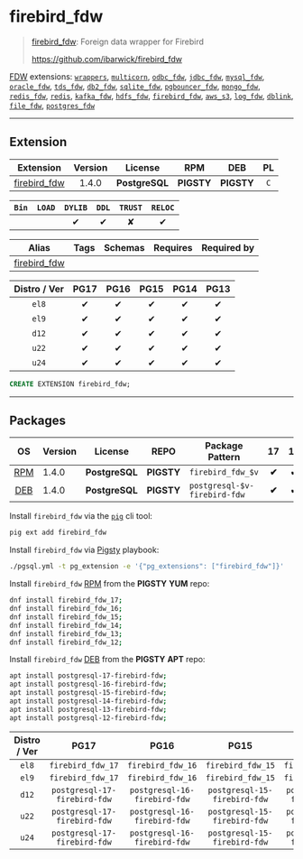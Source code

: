 # firebird_fdw


> [firebird_fdw](https://github.com/ibarwick/firebird_fdw): Foreign data wrapper for Firebird
>
> https://github.com/ibarwick/firebird_fdw





[FDW](/fdw) extensions: [`wrappers`](/wrappers), [`multicorn`](/multicorn), [`odbc_fdw`](/odbc_fdw), [`jdbc_fdw`](/jdbc_fdw), [`mysql_fdw`](/mysql_fdw), [`oracle_fdw`](/oracle_fdw), [`tds_fdw`](/tds_fdw), [`db2_fdw`](/db2_fdw), [`sqlite_fdw`](/sqlite_fdw), [`pgbouncer_fdw`](/pgbouncer_fdw), [`mongo_fdw`](/mongo_fdw), [`redis_fdw`](/redis_fdw), [`redis`](/redis), [`kafka_fdw`](/kafka_fdw), [`hdfs_fdw`](/hdfs_fdw), [`firebird_fdw`](/firebird_fdw), [`aws_s3`](/aws_s3), [`log_fdw`](/log_fdw), [`dblink`](/dblink), [`file_fdw`](/file_fdw), [`postgres_fdw`](/postgres_fdw)


-------
## Extension


| Extension | Version | License | RPM | DEB | PL |
|-----------|:-------:|:-------:|:---:|:---:|:--:|
| [firebird_fdw](https://github.com/ibarwick/firebird_fdw) | 1.4.0 | **<span class="tcblue">PostgreSQL</span>** | **<span class="tcwarn">PIGSTY</span>** | **<span class="tcwarn">PIGSTY</span>** | `C` |



| `Bin` | `LOAD` | `DYLIB` | `DDL` | `TRUST` | `RELOC` |
|:-----:|:------:|:-------:|:-----:|:-------:|:-------:|
|  |  | <span class="tcblue">✔</span> | <span class="tcblue">✔</span> | <span class="tcwarn">✘</span> | <span class="tcblue">✔</span> |



| Alias | Tags | Schemas | Requires | Required by |
|-------|------|---------|----------|-------------|
| [firebird_fdw](/firebird_fdw) |  |  |  |  |



| Distro / Ver | PG17 | PG16 | PG15 | PG14 | PG13 |
|:------------:|:----:|:----:|:----:|:----:|:----:|
| `el8` | <span class="tcblue">✔</span> | <span class="tcblue">✔</span> | <span class="tcblue">✔</span> | <span class="tcblue">✔</span> | <span class="tcblue">✔</span> |
| `el9` | <span class="tcblue">✔</span> | <span class="tcblue">✔</span> | <span class="tcblue">✔</span> | <span class="tcblue">✔</span> | <span class="tcblue">✔</span> |
| `d12` | <span class="tcblue">✔</span> | <span class="tcblue">✔</span> | <span class="tcblue">✔</span> | <span class="tcblue">✔</span> | <span class="tcblue">✔</span> |
| `u22` | <span class="tcblue">✔</span> | <span class="tcblue">✔</span> | <span class="tcblue">✔</span> | <span class="tcblue">✔</span> | <span class="tcblue">✔</span> |
| `u24` | <span class="tcblue">✔</span> | <span class="tcblue">✔</span> | <span class="tcblue">✔</span> | <span class="tcblue">✔</span> | <span class="tcblue">✔</span> |





```sql
CREATE EXTENSION firebird_fdw;
```

-----------


## Packages


| OS | Version | License | REPO | Package Pattern | 17 | 16 | 15 | 14 | 13 | Dependency |
|:--:|---------|:-------:|:----:|-----------------|:--:|:--:|:--:|:--:|:--:|------------|
| [RPM](/rpm) | 1.4.0 | **<span class="tcblue">PostgreSQL</span>** | **<span class="tcwarn">PIGSTY</span>** | `firebird_fdw_$v` | **<span class="tcwarn">✔</span>** | **<span class="tcwarn">✔</span>** | **<span class="tcwarn">✔</span>** | **<span class="tcwarn">✔</span>** | **<span class="tcwarn">✔</span>** | `libfq` |
| [DEB](/deb) | 1.4.0 | **<span class="tcblue">PostgreSQL</span>** | **<span class="tcwarn">PIGSTY</span>** | `postgresql-$v-firebird-fdw` | **<span class="tcwarn">✔</span>** | **<span class="tcwarn">✔</span>** | **<span class="tcwarn">✔</span>** | **<span class="tcwarn">✔</span>** | **<span class="tcwarn">✔</span>** | `libfq` |



Install `firebird_fdw` via the [`pig`](https://github.com/pgsty/pig) cli tool:

```bash
pig ext add firebird_fdw
```


Install `firebird_fdw` via [Pigsty](https://pigsty.io/docs/pgext/usage/install/) playbook:

```bash
./pgsql.yml -t pg_extension -e '{"pg_extensions": ["firebird_fdw"]}'
```


Install `firebird_fdw` [RPM](/rpm) from the **<span class="tcwarn">PIGSTY</span>** **YUM** repo:

```bash
dnf install firebird_fdw_17;
dnf install firebird_fdw_16;
dnf install firebird_fdw_15;
dnf install firebird_fdw_14;
dnf install firebird_fdw_13;
dnf install firebird_fdw_12;
```


Install `firebird_fdw` [DEB](/deb) from the **<span class="tcwarn">PIGSTY</span>** **APT** repo:

```bash
apt install postgresql-17-firebird-fdw;
apt install postgresql-16-firebird-fdw;
apt install postgresql-15-firebird-fdw;
apt install postgresql-14-firebird-fdw;
apt install postgresql-13-firebird-fdw;
apt install postgresql-12-firebird-fdw;
```




| Distro / Ver | PG17 | PG16 | PG15 | PG14 | PG13 |
|:------------:|:----:|:----:|:----:|:----:|:----:|
| `el8` | `firebird_fdw_17` | `firebird_fdw_16` | `firebird_fdw_15` | `firebird_fdw_14` | `firebird_fdw_13` |
| `el9` | `firebird_fdw_17` | `firebird_fdw_16` | `firebird_fdw_15` | `firebird_fdw_14` | `firebird_fdw_13` |
| `d12` | `postgresql-17-firebird-fdw` | `postgresql-16-firebird-fdw` | `postgresql-15-firebird-fdw` | `postgresql-14-firebird-fdw` | `postgresql-13-firebird-fdw` |
| `u22` | `postgresql-17-firebird-fdw` | `postgresql-16-firebird-fdw` | `postgresql-15-firebird-fdw` | `postgresql-14-firebird-fdw` | `postgresql-13-firebird-fdw` |
| `u24` | `postgresql-17-firebird-fdw` | `postgresql-16-firebird-fdw` | `postgresql-15-firebird-fdw` | `postgresql-14-firebird-fdw` | `postgresql-13-firebird-fdw` |





